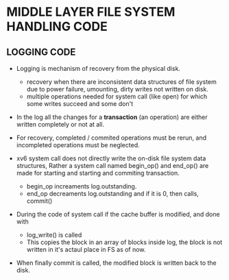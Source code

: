 # MIDDLE LAYER FILE SYSTEM HANDLING CODE

## LOGGING CODE

* Logging is mechanism of recovery from the physical disk.
    + recovery when there are inconsistent data structures of file system due 
      to power failure, umounting, dirty writes not written on disk.
    + multiple operations needed for system call (like open) for which some
      writes succeed and some don't

* In the log all the changes for a **transaction** (an operation) are either
  written completely or not at all.

* For recovery, completed / commited operations must be rerun, and incompleted 
  operations must be neglected.

* xv6 system call does not directly write the on-disk file system data
  structures, Rather a system call named begin\_op() and end\_op() are made 
  for starting and starting and commiting transaction.

    + begin\_op increaments log.outstanding.
    + end\_op decreaments log.outstanding and if it is 0, then calls, commit()

* During the code of system call if the cache buffer is modified, and done with 
    + log\_write() is called
    + This copies the block in an array of blocks inside log, the block is not
      written in it's actaul place in FS as of now.

* When finally commit is called, the modified block is written back to the disk.



